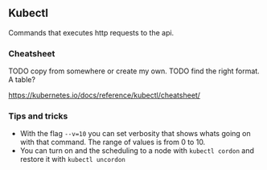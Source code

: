 ## Kubectl ##

Commands that executes http requests to the api.

### Cheatsheet ###

TODO copy from somewhere or create my own.
TODO find the right format. A table?

https://kubernetes.io/docs/reference/kubectl/cheatsheet/

### Tips and tricks ###

* With the flag `--v=10` you can set verbosity that shows whats going on with that command.
  The range of values is from 0 to 10.
* You can turn on and the scheduling to a node with `kubectl cordon` and restore it with `kubectl uncordon`
